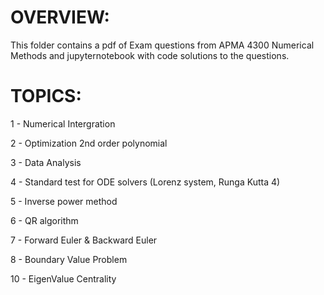 # OVERVIEW:

This folder contains a pdf of Exam questions from APMA 4300 Numerical Methods and jupyternotebook with code solutions to the questions.

# TOPICS:
1 - Numerical Intergration

2 - Optimization 2nd order polynomial

3 - Data Analysis

4 - Standard test for ODE solvers (Lorenz system, Runga Kutta 4)

5 - Inverse power method

6 - QR algorithm

7 - Forward Euler & Backward Euler

8 - Boundary Value Problem

10 - EigenValue Centrality
 
